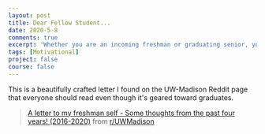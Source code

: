 ```yaml
---
layout: post
title: Dear Fellow Student...
date: 2020-5-8
comments: true
excerpt: 'Whether you are an incoming freshman or graduating senior, you should read this Reddit post!'
tags: [Motivational]
project: false
course: false
---
```


This is a beautifully crafted letter I found on the UW-Madison Reddit page that everyone should read even though it's geared toward graduates.

<blockquote class="reddit-card"><a href="https://www.reddit.com/r/UWMadison/comments/gfhj3t/a_letter_to_my_freshman_self_some_thoughts_from/">A letter to my freshman self - Some thoughts from the past four years! (2016-2020)</a> from <a href="http://www.reddit.com/r/UWMadison">r/UWMadison</a></blockquote>
<script async src="//embed.redditmedia.com/widgets/platform.js" charset="UTF-8"></script>
